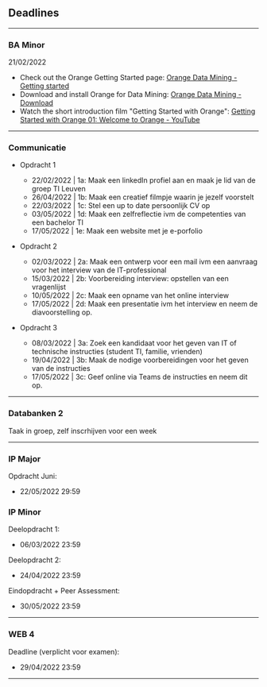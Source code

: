 ## Deadlines

---

### BA Minor

21/02/2022
- Check out the Orange Getting Started page: [Orange Data Mining - Getting started](https://orangedatamining.com/getting-started/)
- Download and install Orange for Data Mining: [Orange Data Mining - Download](https://orangedatamining.com/download)
- Watch the short introduction film "Getting Started with Orange": [Getting Started with Orange 01: Welcome to Orange - YouTube](https://www.youtube.com/watch?v=HXjnDIgGDuI)


---

### Communicatie

- Opdracht 1
    - 22/02/2022 | 1a: Maak een linkedIn profiel aan en maak je lid van de groep TI Leuven
    - 26/04/2022 | 1b: Maak een creatief filmpje waarin je jezelf voorstelt
    - 22/03/2022 | 1c: Stel een up to date persoonlijk CV op
    - 03/05/2022 | 1d: Maak een zelfreflectie ivm de competenties van een bachelor TI
    - 17/05/2022 | 1e: Maak een website met je e-porfolio

- Opdracht 2
    - 02/03/2022 | 2a: Maak een ontwerp voor een mail ivm een aanvraag voor het interview van de IT-professional
    - 15/03/2022 | 2b: Voorbereiding interview: opstellen van een vragenlijst
    - 10/05/2022 | 2c: Maak een opname van het online interview
    - 17/05/2022 | 2d: Maak een presentatie ivm het interview en  neem de diavoorstelling op.

- Opdracht 3
    - 08/03/2022 | 3a: Zoek een  kandidaat voor het geven van IT of technische instructies (student TI, familie, vrienden)
    - 19/04/2022 | 3b: Maak de nodige voorbereidingen voor het geven van de instructies
    - 17/05/2022 | 3c: Geef online via Teams de instructies en neem dit op.

---

### Databanken 2

Taak in groep, zelf inscrhijven voor een week

---

### IP Major

Opdracht Juni:
- 22/05/2022 29:59

### IP Minor


Deelopdracht 1:
- 06/03/2022 23:59


Deelopdracht 2:
- 24/04/2022 23:59

Eindopdracht + Peer Assessment:
- 30/05/2022 23:59


---
### WEB 4

Deadline (verplicht voor examen):
- 29/04/2022 23:59

---

